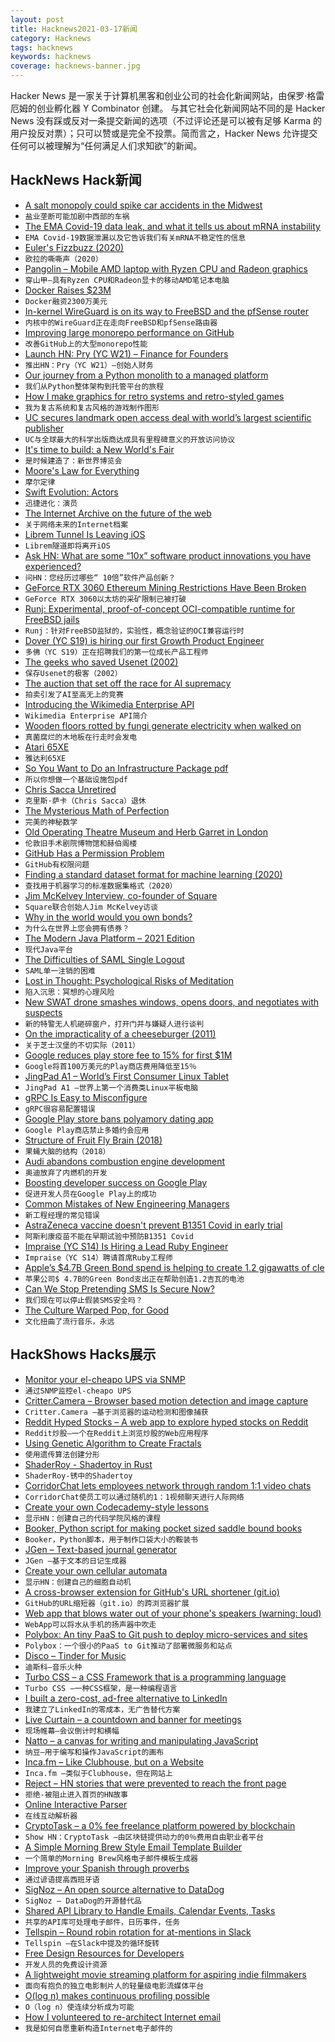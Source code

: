 ```yaml
---
layout: post
title: Hacknews2021-03-17新闻
category: Hacknews
tags: hacknews
keywords: hacknews
coverage: hacknews-banner.jpg
---
```


Hacker News 是一家关于计算机黑客和创业公司的社会化新闻网站，由保罗·格雷厄姆的创业孵化器 Y Combinator 创建。
与其它社会化新闻网站不同的是 Hacker News 没有踩或反对一条提交新闻的选项（不过评论还是可以被有足够 Karma 的用户投反对票）；只可以赞或是完全不投票。简而言之，Hacker News 允许提交任何可以被理解为“任何满足人们求知欲”的新闻。

## HackNews Hack新闻


- [A salt monopoly could spike car accidents in the Midwest](https://mattstoller.substack.com/p/how-a-salt-monopoly-could-spike-car)
- `盐业垄断可能加剧中西部的车祸`
- [The EMA Covid-19 data leak, and what it tells us about mRNA instability](https://www.bmj.com/content/372/bmj.n627)
- `EMA Covid-19数据泄漏以及它告诉我们有关mRNA不稳定性的信息`
- [Euler's Fizzbuzz (2020)](http://philcrissman.net/posts/eulers-fizzbuzz/)
- `欧拉的嘶嘶声（2020）`
- [Pangolin – Mobile AMD laptop with Ryzen CPU and Radeon graphics](https://system76.com/laptops/pangolin?its-the-same-url-but-the-content-has-changed-thank-you)
- `穿山甲–具有Ryzen CPU和Radeon显卡的移动AMD笔记本电脑`
- [Docker Raises $23M](https://www.docker.com/press-release/Docker-Series-B)
- `Docker融资2300万美元`
- [In-kernel WireGuard is on its way to FreeBSD and the pfSense router](https://arstechnica.com/gadgets/2021/03/in-kernel-wireguard-is-on-its-way-to-freebsd-and-the-pfsense-router/)
- `内核中的WireGuard正在走向FreeBSD和pfSense路由器`
- [Improving large monorepo performance on GitHub](https://github.blog/2021-03-16-improving-large-monorepo-performance-on-github/)
- `改善GitHub上的大型monorepo性能`
- [Launch HN: Pry (YC W21) – Finance for Founders](item?id=26479595)
- `推出HN：Pry（YC W21）–创始人财务`
- [Our journey from a Python monolith to a managed platform](https://dropbox.tech/infrastructure/atlas--our-journey-from-a-python-monolith-to-a-managed-platform)
- `我们从Python整体架构到托管平台的旅程`
- [How I make graphics for retro systems and retro-styled games](http://nicole.express/2021/how-i-handle-graphics.html)
- `我为复古系统和复古风格的游戏制作图形`
- [UC secures landmark open access deal with world’s largest scientific publisher](https://www.universityofcalifornia.edu/press-room/uc-news-uc-secures-landmark-open-access-deal-world-s-largest-scientific-publisher)
- `UC与全球最大的科学出版商达成具有里程碑意义的开放访问协议`
- [It's time to build: a New World's Fair](https://www.cameronwiese.com/blog/worlds-fair)
- `是时候建造了：新世界博览会`
- [Moore's Law for Everything](https://moores.samaltman.com/)
- `摩尔定律`
- [Swift Evolution: Actors](https://github.com/apple/swift-evolution/blob/main/proposals/0306-actors.md)
- `迅捷进化：演员`
- [The Internet Archive on the future of the web](https://www.protocol.com/internet-archive-preserving-future)
- `关于网络未来的Internet档案`
- [Librem Tunnel Is Leaving iOS](https://puri.sm/posts/why-librem-tunnel-is-leaving-ios/)
- `Librem隧道即将离开iOS`
- [Ask HN: What are some “10x” software product innovations you have experienced?](item?id=26477507)
- `问HN：您经历过哪些“ 10倍”软件产品创新？`
- [GeForce RTX 3060 Ethereum Mining Restrictions Have Been Broken](https://videocardz.com/newz/pc-watch-geforce-rtx-3060-ethereum-mining-restrictions-have-been-broken)
- `GeForce RTX 3060以太坊的采矿限制已被打破`
- [Runj: Experimental, proof-of-concept OCI-compatible runtime for FreeBSD jails](https://github.com/samuelkarp/runj#runj)
- `Runj：针对FreeBSD监狱的，实验性，概念验证的OCI兼容运行时`
- [Dover (YC S19) is hiring our first Growth Product Engineer](item?id=26482900)
- `多佛（YC S19）正在招聘我们的第一位成长产品工程师`
- [The geeks who saved Usenet (2002)](https://www.salon.com/2002/01/08/saving_usenet/)
- `保存Usenet的极客（2002）`
- [The auction that set off the race for AI supremacy](https://www.wired.com/story/secret-auction-race-ai-supremacy-google-microsoft-baidu/)
- `拍卖引发了AI至高无上的竞赛`
- [Introducing the Wikimedia Enterprise API](https://diff.wikimedia.org/2021/03/16/introducing-the-wikimedia-enterprise-api/)
- `Wikimedia Enterprise API简介`
- [Wooden floors rotted by fungi generate electricity when walked on](https://www.newscientist.com/article/2270527-wooden-floors-rotted-by-fungi-generate-electricity-when-walked-on/)
- `真菌腐烂的木地板在行走时会发电`
- [Atari 65XE](http://www.atarimuseum.com/computers/8bits/xe/65xe/65xe.html)
- `雅达利65XE`
- [So You Want to Do an Infrastructure Package pdf](https://www.niskanencenter.org/wp-content/uploads/2021/03/levy-infastructure.pdf)
- `所以你想做一个基础设施包pdf`
- [Chris Sacca Unretired](https://www.forbes.com/sites/alexkonrad/2021/03/10/chris-sacca-talks-biden-crypto-nft-climate-startups/)
- `克里斯·萨卡（Chris Sacca）退休`
- [The Mysterious Math of Perfection](https://www.quantamagazine.org/the-mysterious-math-of-perfect-numbers-20210315/)
- `完美的神秘数学`
- [Old Operating Theatre Museum and Herb Garret in London](https://oldoperatingtheatre.com/)
- `伦敦旧手术剧院博物馆和赫伯阁楼`
- [GitHub Has a Permission Problem](https://games.greggman.com/game/github-permission-problem/)
- `GitHub有权限问题`
- [Finding a standard dataset format for machine learning (2020)](https://openml.github.io/blog/openml/data/2020/03/23/Finding-a-standard-dataset-format-for-machine-learning.html)
- `查找用于机器学习的标准数据集格式（2020）`
- [Jim McKelvey Interview, co-founder of Square](https://podcasts.apple.com/gb/podcast/jim-mckelvey/id1554305438?i=1000513040820)
- `Square联合创始人Jim McKelvey访谈`
- [Why in the world would you own bonds?](https://www.bridgewater.com/research-and-insights/why-in-the-world-would-you-own-bonds-when)
- `为什么在世界上您会拥有债券？`
- [The Modern Java Platform – 2021 Edition](https://jamesward.com/2021/03/16/the-modern-java-platform-2021-edition/)
- `现代Java平台`
- [The Difficulties of SAML Single Logout](https://wiki.shibboleth.net/confluence/display/CONCEPT/SLOIssues)
- `SAML单一注销的困难`
- [Lost in Thought: Psychological Risks of Meditation](https://harpers.org/archive/2021/04/lost-in-thought-psychological-risks-of-meditation/)
- `陷入沉思：冥想的心理风险`
- [New SWAT drone smashes windows, opens doors, and negotiates with suspects](https://dronedj.com/2021/03/10/new-swat-drone-has-whirling-blade/)
- `新的特警无人机砸碎窗户，打开门并与嫌疑人进行谈判`
- [On the impracticality of a cheeseburger (2011)](https://waldo.jaquith.org/blog/2011/12/impractical-cheeseburger/)
- `关于芝士汉堡的不切实际（2011）`
- [Google reduces play store fee to 15% for first $1M](https://india.googleblog.com/2021/03/boosting-developer-success-on-google.html)
- `Google将首100万美元的Play商店费用降低至15％`
- [JingPad A1 – World’s First Consumer Linux Tablet](https://en.jingos.com/jingpad-a1/)
- `JingPad A1 –世界上第一个消费类Linux平板电脑`
- [gRPC Is Easy to Misconfigure](https://www.evanjones.ca/grpc-is-tricky.html)
- `gRPC很容易配置错误`
- [Google Play store bans polyamory dating app](https://www.vice.com/en/article/z3vdpj/google-play-store-bans-polyamory-dating-app)
- `Google Play商店禁止多婚约会应用`
- [Structure of Fruit Fly Brain (2018)](https://www.nature.com/articles/d41586-018-05782-x)
- `果蝇大脑的结构（2018）`
- [Audi abandons combustion engine development](https://www.electrive.com/2021/03/16/audi-abandons-combustion-engine-development/)
- `奥迪放弃了内燃机的开发`
- [Boosting developer success on Google Play](https://android-developers.googleblog.com/2021/03/boosting-dev-success.html)
- `促进开发人员在Google Play上的成功`
- [Common Mistakes of New Engineering Managers](https://ochronus.online/the-5-common-mistakes-of-new-engineering-managers/)
- `新工程经理的常见错误`
- [AstraZeneca vaccine doesn't prevent B1351 Covid in early trial](https://www.cidrap.umn.edu/news-perspective/2021/03/astrazeneca-vaccine-doesnt-prevent-b1351-covid-early-trial)
- `阿斯利康疫苗不能在早期试验中预防B1351 Covid`
- [Impraise (YC S14) Is Hiring a Lead Ruby Engineer](https://impraise.recruitee.com/o/lead-software-engineer)
- `Impraise（YC S14）聘请首席Ruby工程师`
- [Apple’s $4.7B Green Bond spend is helping to create 1.2 gigawatts of cle](https://www.apple.com/newsroom/2021/03/apples-four-point-seven-billion-green-bond-spend-is-helping-to-create-one-point-two-gigawatts-of-clean-power/)
- `苹果公司$ 4.7B的Green Bond支出正在帮助创造1.2吉瓦的电池`
- [Can We Stop Pretending SMS Is Secure Now?](https://krebsonsecurity.com/2021/03/can-we-stop-pretending-sms-is-secure-now/)
- `我们现在可以停止假装SMS安全吗？`
- [The Culture Warped Pop, for Good](https://www.nytimes.com/interactive/2021/03/14/opinion/pop-music-songwriting.html)
- `文化扭曲了流行音乐，永远`


## HackShows Hacks展示

- [ Monitor your el-cheapo UPS via SNMP](https://github.com/tomszilagyi/upsc-snmp-agent)
- `通过SNMP监控el-cheapo UPS`
- [ Critter.Camera – Browser based motion detection and image capture](https://critter.camera/)
- `Critter.Camera –基于浏览器的运动检测和图像捕获`
- [ Reddit Hyped Stocks – A web app to explore hyped stocks on Reddit](https://github.com/lukstei/reddit-hyped-stocks)
- `Reddit炒股–一个在Reddit上浏览炒股的Web应用程序`
- [ Using Genetic Algorithm to Create Fractals](https://victorribeiro.com/randomFractal/)
- `使用遗传算法创建分形`
- [ ShaderRoy - Shadertoy in Rust](https://github.com/xixixao/shader-roy)
- `ShaderRoy-锈中的Shadertoy`
- [ CorridorChat lets employees network through random 1:1 video chats](https://www.corridorchat.com/)
- `CorridorChat使员工可以通过随机的1：1视频聊天进行人际网络`
- [ Create your own Codecademy-style lessons](https://codeamigo.dev)
- `显示HN：创建自己的代码学院风格的课程`
- [ Booker, Python script for making pocket sized saddle bound books](https://github.com/OhioVR/booker)
- `Booker，Python脚本，用于制作口袋大小的鞍装书`
- [ JGen – Text-based journal generator](https://github.com/harrison-broadbent/JGen)
- `JGen –基于文本的日记生成器`
- [ Create your own cellular automata](http://aperocky.com/cellular-automata/)
- `显示HN：创建自己的细胞自动机`
- [ A cross-browser extension for GitHub's URL shortener (git.io)](https://github.com/mahdyar/git.io-extension/)
- `GitHub的URL缩短器（git.io）的跨浏览器扩展`
- [ Web app that blows water out of your phone's speakers (warning: loud)](https://fixmyspeakers.com)
- `WebApp可以将水从手机的扬声器中吹走`
- [ Polybox: An tiny PaaS to Git push to deploy micro-services and sites](https://github.com/mardix/polybox)
- `Polybox：一个很小的PaaS to Git推动了部署微服务和站点`
- [ Disco – Tinder for Music](https://disco.so)
- `迪斯科–音乐火种`
- [ Turbo CSS – a CSS Framework that is a programming language](https://boomla.com/turbo-css)
- `Turbo CSS –一种CSS框架，是一种编程语言`
- [ I built a zero-cost, ad-free alternative to LinkedIn](http://sellff.com)
- `我建立了LinkedIn的零成本，无广告替代方案`
- [ Live Curtain – a countdown and banner for meetings](https://livecurtain.com)
- `现场帷幕–会议倒计时和横幅`
- [ Natto – a canvas for writing and manipulating JavaScript](https://natto.dev/)
- `纳豆–用于编写和操作JavaScript的画布`
- [ Inca.fm – Like Clubhouse, but on a Website](https://www.inca.fm/?s=hn)
- `Inca.fm –类似于Clubhouse，但在网站上`
- [ Reject – HN stories that were prevented to reach the front page](https://rejected.substack.com/)
- `拒绝-被阻止进入首页的HN故事`
- [ Online Interactive Parser](https://fransfaase.github.io/ParserWorkshop/Online_inter_parser.html)
- `在线互动解析器`
- [ CryptoTask – a 0% fee freelance platform powered by blockchain](https://about.cryptotask.org/)
- `Show HN：CryptoTask –由区块链提供动力的0％费用自由职业者平台`
- [ A Simple Morning Brew Style Email Template Builder](https://brewymail.vercel.app/)
- `一个简单的Morning Brew风格电子邮件模板生成器`
- [ Improve your Spanish through proverbs](https://www.dicho.org/allproverbs)
- `通过谚语提高西班牙语`
- [ SigNoz – An open source alternative to DataDog](https://medium.com/signoz-blog/signoz-open-source-alternative-to-datadog-38dd161ac1e5)
- `SigNoz – DataDog的开源替代品`
- [ Shared API Library to Handle Emails, Calendar Events, Tasks](https://www.npmjs.com/package/integrations-lib)
- `共享的API库可处理电子邮件，日历事件，任务`
- [ Tellspin – Round robin rotation for at-mentions in Slack](https://tellspin.app)
- `Tellspin –在Slack中提及的循环旋转`
- [ Free Design Resources for Developers](https://airtable.com/tblM56uLjqhnZULDf/viwWLMxUeuMBVH11Z?blocks=hide)
- `开发人员的免费设计资源`
- [ A lightweight movie streaming platform for aspiring indie filmmakers](https://indiefilms.surf)
- `面向有抱负的独立电影制片人的轻量级电影流媒体平台`
- [ O(log n) makes continuous profiling possible](https://github.com/pyroscope-io/pyroscope/blob/main/docs/storage-design.md)
- `O（log n）使连续分析成为可能`
- [ How I volunteered to re-architect Internet email](https://changelog.com/posts/how-i-volunteered-to-rearchitect-internet-email)
- `我是如何自愿重新构造Internet电子邮件的`

